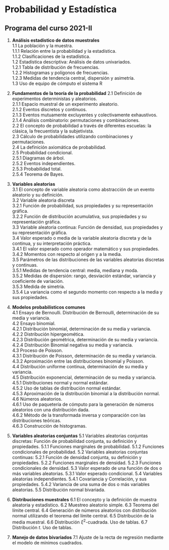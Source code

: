 # Probabilidad y Estadística  
## Programa del curso 2021-II  

1. **Análisis estadístico de datos muestrales**  
 1.1 La población y la muestra.  
  1.1.1 Relación entre la probabilidad y la estadística.  
  1.1.2 Clasificaciones de la estadística.  
 1.2 Estadística descriptiva: Análisis de datos univariados.  
  1.2.1 Tabla de distribución de frecuencias.  
  1.2.2 Histogramas y polígonos de frecuencias.  
  1.2.3 Medidas de tendencia central, dispersión y asimetría.  
1.3 Uso de equipo de cómputo el sistema R

2. **Fundamentos de la teoría de la probabilidad**
2.1 Definición de experimentos deterministas y aleatorios.  
  2.1.1 Espacio muestral de un experimento aleatorio.  
  2.1.2 Eventos discretos y continuos.  
  2.1.3 Eventos mutuamente excluyentes y colectivamente exhaustivos.  
  2.1.4 Análisis combinatorio: permutaciones y combinaciones.  
2.2 El concepto de probabilidad a través de diferentes escuelas: la clásica, la frecuentista y la subjetivista.  
2.3 Cálculo de probabilidades utilizando combinaciones y permutaciones.  
2.4 La definición axiomática de probabilidad.  
2.5 Probabilidad condicional.  
  2.5.1 Diagramas de árbol.  
  2.5.2 Eventos independientes.  
  2.5.3 Probabilidad total.  
  2.5.4 Teorema de Bayes.  

3. **Variables aleatorias**  
3.1 El concepto de variable aleatoria como abstracción de un evento aleatorio y su definición.  
3.2 Variable aleatoria discreta  
  3.2.1 Función de probabilidad, sus propiedades y su representación gráfica.  
  3.2.2 Función de distribución acumulativa, sus propiedades y su representación gráfica.  
3.3 Variable aleatoria continua: Función de densidad, sus propiedades y su representación gráfica.  
3.4 Valor esperado o media de la variable aleatoria discreta y de la continua, y su interpretación práctica.  
  3.4.1 El valor esperado como operador matemático y sus propiedades.  
  3.4.2 Momentos con respecto al origen y a la media.  
3.5 Parámetros de las distribuciones de las variables aleatorias discretas y continuas.  
  3.5.1 Medidas de tendencia central: media, mediana y moda.  
  3.5.2 Medidas de dispersión: rango, desviación estándar, variancia y coeficiente de variación.  
  3.5.3 Medida de simetría.  
  3.5.4 La variancia como el segundo momento con respecto a la media y sus propiedades.  
  
4. **Modelos probabilísticos comunes**  
4.1 Ensayo de Bernoulli. Distribución de Bernoulli, determinación de su media y variancia.  
4.2 Ensayo binomial.  
  4.2.1 Distribución binomial, determinación de su media y variancia.  
  4.2.2 Distribución hipergeomética.  
  4.2.3 Distribución geométrica, determinación de su media y variancia.  
  4.2.4 Distribución Binomial negativa su media y variancia.  
4.3 Proceso de Poisson.  
  4.3.1 Distribución de Poisson, determinación de su media y variancia.  
  4.3.2 Aproximación entre las distribuciones binomial y Poisson.  
4.4 Distribución uniforme continua, determinación de su media y variancia.  
4.5 Distribución exponencial, determinación de su media y variancia.  
  4.5.1 Distribuciones normal y normal estándar.  
  4.5.2 Uso de tablas de distribución normal estándar.  
  4.5.3 Aproximación de la distribución binomial a la distribución normal.  
4.6 Números aleatorios.  
 4.6.1 Uso de paquetería de cómputo para la generación de números aleatorios con una distribución dada.  
 4.6.2 Método de la transformada inversa y comparación con las distribuciones teóricas.  
 4.6.3 Construcción de histogramas.   
 
5. **Variables aleatorias conjuntas**
5.1 Variables aleatorias conjuntas discretas: Función de probabilidad conjunta, su definición y propiedades.
  5.1.1 Funciones marginales de probabilidad.
  5.1.2 Funciones condicionales de probabilidad.
5.2 Variables aleatorias conjuntas continuas:
  5.2.1 Función de densidad conjunta, su definición y propiedades.
  5.2.2 Funciones marginales de densidad.
  5.2.3 Funciones condicionales de densidad.
5.3 Valor esperado de una función de dos o más variables aleatorias.
5.3.1 Valor esperado condicional.
5.4 Variables aleatorias independientes.
  5.4.1 Covariancia y Correlación, y sus propiedades.
  5.4.2 Variancia de una suma de dos o más variables aleatorias.
5.5 Distribución normal bivariada.

6. **Distribuciones muestrales**
6.1 El concepto y la definición de muestra aleatoria y estadístico.
6.2 Muestreo aleatorio simple.
6.3 Teorema del límite central.
6.4 Generación de números aleatorios con distribución normal utilizando el teorema del límite central.
6.5 Distribución de la media muestral.
6.6 Distribución $\xi^2$-cuadrada. Uso de tablas.
6.7 Distribución *t*. Uso de tablas.

7. **Manejo de datos bivariados**
7.1 Ajuste de la recta de regresión mediante el modelo de mínimos cuadrados.

